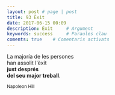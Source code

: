 ```yaml
---
layout: post # page | post
title: 93 Èxit
date: 2017-06-15 00:09
description: Èxit     # Argument
keywords: success     # Paraules clau
coments: true    # Comentaris activats
---
```


La majoría de les persones <br />
han assolit l'èxit <br />
**just després <br />
del seu major treball**. <br />

<small>Napoleon Hill</small>
